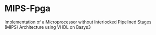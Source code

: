 # MIPS-Fpga
Implementation of a Microprocessor without Interlocked Pipelined Stages (MIPS) Architecture using VHDL on Basys3
